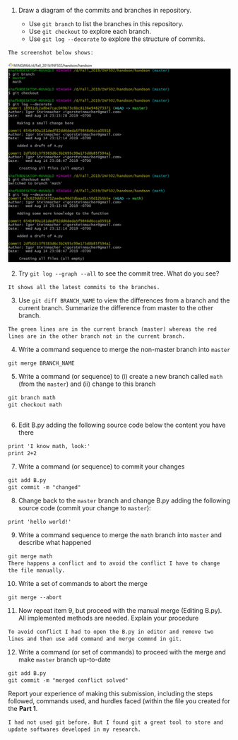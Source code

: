 
1. Draw a diagram of the commits and branches in repository.

    - Use `git branch` to list the branches in this repository.
    - Use `git checkout` to explore each branch.
    - Use `git log --decorate` to explore the structure of commits.

```
The screenshot below shows:
```
![image](https://github.com/iShafkat/INF502/blob/master/Docs/ans1.JPG)

2. Try `git log --graph --all` to see the commit tree. What do you see?
```
It shows all the latest commits to the branches.

```

3. Use `git diff BRANCH_NAME` to view the differences from a branch and the current branch.
   Summarize the difference from master to the other branch.

```
The green lines are in the current branch (master) whereas the red lines are in the other branch not in the current branch. 

```

4. Write a command sequence to merge the non-master branch into `master`

```
git merge BRANCH_NAME

```


5. Write a command (or sequence) to (i) create a new branch called `math` (from the `master`) 
and (ii) change to this branch

```
git branch math
git checkout math


```
   
6. Edit B.py adding the following source code below the content you have there
```
print 'I know math, look:'
print 2+2
```

7. Write a command (or sequence) to commit your changes
```
git add B.py
git commit -m "changed"

```

8. Change back to the `master` branch and change B.py adding the following source code (commit your change to `master`):
```
print 'hello world!'
```

9. Write a command sequence to merge the `math` branch into `master` and describe what happened
```
git merge math
There happens a conflict and to avoid the conflict I have to change the file manually.

```
   
10. Write a set of commands to abort the merge
```
git merge --abort

```
   
11. Now repeat item 9, but proceed with the manual merge (Editing B.py). All implemented methods are needed. Explain your procedure
```
To avoid conflict I had to open the B.py in editor and remove two lines and then use add command and merge commnd in git. 

```

12. Write a command (or set of commands) to proceed with the merge and make `master` branch up-to-date
```
git add B.py
git commit -m "merged conflict solved"

```



Report your experience of making this submission, including the steps followed, commands used, and hurdles faced (within the file you created for the **Part 1**.
```
I had not used git before. But I found git a great tool to store and update softwares developed in my research.

```
